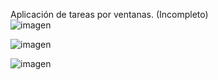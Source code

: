 Aplicación de tareas por ventanas. (Incompleto) <br>
![imagen](https://github.com/sofi131/TaskAPPFX/assets/91051075/b7cfa0ea-2c61-46a0-b5d6-7e6e24488be7) <br>

![imagen](https://github.com/sofi131/TaskAPPFX/assets/91051075/f81e303b-a765-494c-ad46-d10b60fb5573) <br>

![imagen](https://github.com/sofi131/TaskAPPFX/assets/91051075/479b6fb1-6df1-40ad-a49c-b690fbdab6f2) <br>
